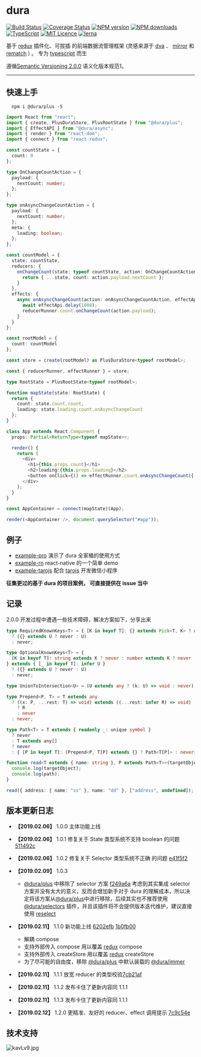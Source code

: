 # dura

[![Build Status](https://travis-ci.org/CN-YUANYU/dura.svg?branch=master)](https://travis-ci.org/CN-YUANYU/dura)
[![Coverage Status](https://img.shields.io/coveralls/CN-YUANYU/dura.svg?style=flat)](https://coveralls.io/github/CN-YUANYU/dura)
[![NPM version](https://img.shields.io/npm/v/@dura/plus.svg?style=flat)](https://www.npmjs.com/settings/dura/packages)
[![NPM downloads](http://img.shields.io/npm/dm/@dura/core.svg?style=flat)](https://www.npmjs.com/package/@dura/plus)
[![TypeScript](https://badges.frapsoft.com/typescript/version/typescript-next.svg?v=101)](https://github.com/ellerbrock/typescript-badges/)
[![MIT Licence](https://badges.frapsoft.com/os/mit/mit.svg?v=103)](https://opensource.org/licenses/mit-license.php)
[![lerna](https://img.shields.io/badge/maintained%20with-lerna-cc00ff.svg)](https://lernajs.io/)

基于 [redux](https://github.com/reduxjs/redux) 插件化、可拔插 的前端数据流管理框架 (灵感来源于 [dva](https://github.com/dvajs/dva) 、 [mirror](https://github.com/mirrorjs/mirror) 和 [rematch](https://github.com/rematch/rematch) ) 。 专为 [typescript](https://github.com/Microsoft/TypeScript) 而生

遵循[Semantic Versioning 2.0.0](https://semver.org/lang/zh-CN/) 语义化版本规范1。

---

## 快速上手

```shell
  npm i @dura/plus -S
```

```ts
import React from "react";
import { create, PlusDuraStore, PlusRootState } from "@dura/plus";
import { EffectAPI } from "@dura/async";
import { render } from "react-dom";
import { connect } from "react-redux";

const countState = {
  count: 0
};

type OnChangeCountAction = {
  payload: {
    nextCount: number;
  };
};

type onAsyncChangeCountAction = {
  payload: {
    nextCount: number;
  };
  meta: {
    loading: boolean;
  };
};

const countModel = {
  state: countState,
  reducers: {
    onChangeCount(state: typeof countState, action: OnChangeCountAction) {
      return { ...state, count: action.payload.nextCount };
    }
  },
  effects: {
    async onAsyncChangeCount(action: onAsyncChangeCountAction, effectApi: EffectAPI) {
      await effectApi.delay(1000);
      reducerRunner.count.onChangeCount(action.payload);
    }
  }
};

const rootModel = {
  count: countModel
};

const store = create(rootModel) as PlusDuraStore<typeof rootModel>;

const { reducerRunner, effectRunner } = store;

type RootState = PlusRootState<typeof rootModel>;

function mapState(state: RootState) {
  return {
    count: state.count.count,
    loading: state.loading.count.onAsyncChangeCount
  };
}

class App extends React.Component {
  props: Partial<ReturnType<typeof mapState>>;

  render() {
    return (
      <div>
        <h1>{this.props.count}</h1>
        <h2>loading:{this.props.loading}</h2>
        <button onClick={() => effectRunner.count.onAsyncChangeCount({ nextCount: 12 }, { loading: true })} />
      </div>
    );
  }
}

const AppContainer = connect(mapState)(App);

render(<AppContainer />, document.querySelector("#app"));
```

## 例子

- [example-pro](https://github.com/CN-YUANYU/dura/tree/master/example/example-pro) 演示了 dura 全家桶的使用方式
- [example-rn](https://github.com/CN-YUANYU/dura/tree/master/example/examplern) react-native 的一个简单 demo
- [example-tarojs](https://github.com/CN-YUANYU/dura/tree/master/example/example-tarojs) 配合 [tarojs](https://github.com/NervJS/taro) 开发微信小程序

**征集更过的基于 dura 的项目案例， 可直接提供在 issue 当中**

## 记录

2.0.0 开发过程中遭遇一些技术障碍，解决方案如下，分享出来

```typescript
type RequiredKnownKeys<T> = { [K in keyof T]: {} extends Pick<T, K> ? never : K } extends { [_ in keyof T]: infer U }
  ? ({} extends U ? never : U)
  : never;

type OptionalKnownKeys<T> = {
  [K in keyof T]: string extends K ? never : number extends K ? never : {} extends Pick<T, K> ? K : never
} extends { [_ in keyof T]: infer U }
  ? ({} extends U ? never : U)
  : never;

type UnionToIntersection<U> = (U extends any ? (k: U) => void : never) extends ((k: infer I) => void) ? I : never;

type Prepend<P, T> = T extends any
  ? ((x: P, ...rest: T) => void) extends ((...rest: infer R) => void)
    ? R
    : never
  : never;

type Path<T> = T extends { readonly _: unique symbol }
  ? never
  : T extends any[]
  ? never
  : { [P in keyof T]: (Prepend<P, T[P] extends {} ? Path<T[P]> : never>) | [P, T[P]] }[keyof T];

function read<T extends { name: string }, P extends Path<T>>(targetObject: T, path: P) {
  console.log(targetObject);
  console.log(path);
}

read({ address: { name: "ss" }, name: "dd" }, ["address", undefined]);
```

## 版本更新日志

- **【2019.02.06】** 1.0.0 主体功能上线
- **【2019.02.06】** 1.0.1 修复关于 State 类型系统不支持 boolean 的问题 [511492c](https://github.com/CN-YUANYU/dura/commit/511492c1a17cc0688af62a09f3f154c7d17a3366)
- **【2019.02.06】** 1.0.2 修复关于 Selector 类型系统不正确 的问题 [e41f5f2](https://github.com/CN-YUANYU/dura/commit/e41f5f2c6f709410c1a0687857b903ac1b190e51)
- **【2019.02.09】** 1.0.3

  - [@dura/plus](https://github.com/CN-YUANYU/dura/tree/master/packages/dura-plus) 中移除了 selector 方案 [f249a6a](https://github.com/CN-YUANYU/dura/commit/f249a6ac6165954808199fe047cd0e93e48d16c8)
    考虑到其实集成 selector 方案并没有太大的意义，反而会增加新手对于 dura 的理解成本，所以决定将该方案从[@dura/plus](https://github.com/CN-YUANYU/dura/tree/master/packages/dura-plus)中进行移除，后续其实也不推荐使用 [@dura/selectors](https://github.com/CN-YUANYU/dura/tree/master/packages/dura-selectors) 插件，并且该插件将不会提供版本迭代维护，建议直接使用 [reselect](https://github.com/reduxjs/reselect)

- **【2019.02.11】** 1.1.0 新功能上线 [6202efb](https://github.com/CN-YUANYU/dura/commit/6202efb332ea5b605a57214051c948235f7c5f9e) [1b0fb00](https://github.com/CN-YUANYU/dura/commit/1b0fb0054bd5a79999afade6a7546ffc9d1e059c)
  - 解耦 compose
  - 支持外部传入 compose 用以覆盖 [redux](https://github.com/reduxjs/redux) compose
  - 支持外部传入 createStore 用以覆盖 [redux](https://github.com/reduxjs/redux) createStore
  - 为了尽可能的自由度，移除 [@dura/plus](https://github.com/CN-YUANYU/dura/tree/master/packages/dura-plus) 中默认装载的 [@dura/immer](https://github.com/CN-YUANYU/dura/tree/master/packages/dura-immer)
- **【2019.02.11】** 1.1.1 放宽 reducer 的类型校验[7cb21af](https://github.com/CN-YUANYU/dura/commit/7cb21af7ba75a4ce0cbc3edea0c916d8811092ff)
- **【2019.02.11】** 1.1.2 发布卡住了更新内容同 1.1.1
- **【2019.02.11】** 1.1.3 发布卡住了更新内容同 1.1.1
- **【2019.02.12】** 1.2.0 更精准、友好的 reducer、effect 调用提示 [7c9c54e](https://github.com/CN-YUANYU/dura/commit/7c9c54e3d31a8ab9a553ad68f11b1a3dcb840ef8)

## 技术支持

![kavLv9.jpg](https://s2.ax1x.com/2019/02/11/kavLv9.jpg)
